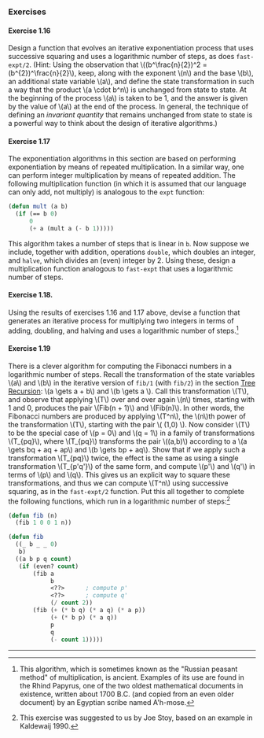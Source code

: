 ### Exercises

#### Exercise 1.16

Design a function that evolves an iterative exponentiation process that uses successive squaring and uses a logarithmic number of steps, as does ``fast-expt/2``. (Hint: Using the observation that \\((b^\frac{n}{2})^2 = (b^{2})^\frac{n}{2}\\), keep, along with the exponent \\(n\\) and the base \\(b\\), an additional state variable \\(a\\), and define the state transformation in such a way that the product \\(a \cdot b^n\\) is unchanged from state to state. At the beginning of the process \\(a\\) is taken to be 1, and the answer is given by the value of \\(a\\) at the end of the process. In general, the technique of defining an *invariant quantity* that remains unchanged from state to state is a powerful way to think about the design of iterative algorithms.) 


#### Exercise 1.17

The exponentiation algorithms in this section are based on performing exponentiation by means of repeated multiplication. In a similar way, one can perform integer multiplication by means of repeated addition. The following multiplication function (in which it is assumed that our language can only add, not multiply) is analogous to the ``expt`` function:

```lisp
(defun mult (a b)
  (if (== b 0)
      0
      (+ a (mult a (- b 1)))))
```

This algorithm takes a number of steps that is linear in ``b``. Now suppose we include, together with addition, operations ``double``, which doubles an integer, and ``halve``, which divides an (even) integer by 2. Using these, design a multiplication function analogous to ``fast-expt`` that uses a logarithmic number of steps.


#### Exercise 1.18.

Using the results of exercises 1.16 and 1.17 above, devise a function that generates an iterative process for multiplying two integers in terms of adding, doubling, and halving and uses a logarithmic number of steps.[^1]


#### Exercise 1.19

There is a clever algorithm for computing the Fibonacci numbers in a logarithmic number of steps. Recall the transformation of the state variables \\(a\\) and \\(b\\) in the iterative version of ``fib/1`` (with ``fib/2``) in the section [Tree Recursion](): \\(a \gets a + b\\) and \\(b \gets a \\). Call this transformation \\(T\\), and observe that applying \\(T\\) over and over again \\(n\\) times, starting with 1 and 0, produces the pair \\(Fib(n + 1)\\) and \\(Fib(n)\\). In other words, the Fibonacci numbers are produced by applying \\(T^n\\), the \\(n\\)th power of the transformation \\(T\\), starting with the pair \\( (1,0) \\). Now consider \\(T\\) to be the special case of \\(p = 0\\) and \\(q = 1\\) in a family of transformations \\(T_{pq}\\), where \\(T_{pq}\\) transforms the pair \\((a,b)\\) according to a \\(a \gets bq + aq + ap\\) and \\(b \gets bp + aq\\). Show that if we apply such a transformation \\(T_{pq}\\) twice, the effect is the same as using a single transformation \\(T_{p'q'}\\) of the same form, and compute \\(p'\\) and \\(q'\\) in terms of \\(p\\) and \\(q\\). This gives us an explicit way to square these transformations, and thus we can compute \\(T^n\\) using successive squaring, as in the ``fast-expt/2`` function. Put this all together to complete the following functions, which run in a logarithmic number of steps:[^2]

```lisp
(defun fib (n)
  (fib 1 0 0 1 n))

(defun fib
  ((_ b _ _ 0)
   b)
  ((a b p q count)
   (if (even? count)
       (fib a
            b
            <??>      ; compute p'
            <??>      ; compute q'
            (/ count 2))
       (fib (+ (* b q) (* a q) (* a p))
            (+ (* b p) (* a q))
            p
            q
            (- count 1)))))
```

----

[^1]: This algorithm, which is sometimes known as the "Russian peasant method" of multiplication, is ancient. Examples of its use are found in the Rhind Papyrus, one of the two oldest mathematical documents in existence, written about 1700 B.C. (and copied from an even older document) by an Egyptian scribe named A'h-mose. 

[^2]: This exercise was suggested to us by Joe Stoy, based on an example in Kaldewaij 1990.






